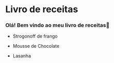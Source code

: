 # Livro de receitas

### Olá! Bem vindo ao meu livro de receitas:handshake:

- Strogonoff de frango
- Mousse de Chocolate


- Lasanha